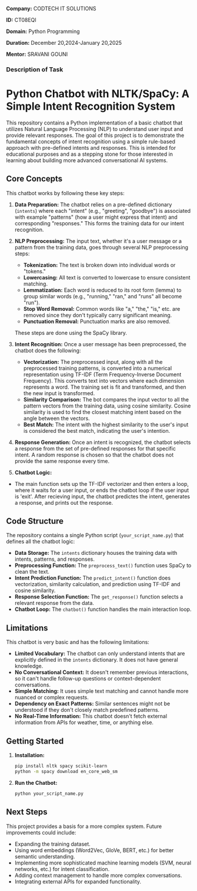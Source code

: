 **Company:** CODTECH IT SOLUTIONS

**ID:** CT08EQI

**Domain:** Python Programming

**Duration:** December 20,2024-January 20,2025

**Mentor:** SRAVANI GOUNI


### Description of Task ###
# Python Chatbot with NLTK/SpaCy: A Simple Intent Recognition System

This repository contains a Python implementation of a basic chatbot that utilizes Natural Language Processing (NLP) to understand user input and provide relevant responses. The goal of this project is to demonstrate the fundamental concepts of intent recognition using a simple rule-based approach with pre-defined intents and responses. This is intended for educational purposes and as a stepping stone for those interested in learning about building more advanced conversational AI systems.

## Core Concepts

This chatbot works by following these key steps:

1.  **Data Preparation:** The chatbot relies on a pre-defined dictionary (`intents`) where each "intent" (e.g., "greeting", "goodbye") is associated with example "patterns" (how a user might express that intent) and corresponding "responses." This forms the training data for our intent recognition.

2.  **NLP Preprocessing:** The input text, whether it's a user message or a pattern from the training data, goes through several NLP preprocessing steps:
    *   **Tokenization:** The text is broken down into individual words or "tokens."
    *   **Lowercasing:** All text is converted to lowercase to ensure consistent matching.
    *   **Lemmatization:** Each word is reduced to its root form (lemma) to group similar words (e.g., "running," "ran," and "runs" all become "run").
    *   **Stop Word Removal:** Common words like "a," "the," "is," etc. are removed since they don't typically carry significant meaning.
    *   **Punctuation Removal:** Punctuation marks are also removed.

    These steps are done using the SpaCy library.
3.  **Intent Recognition:** Once a user message has been preprocessed, the chatbot does the following:

    *   **Vectorization:** The preprocessed input, along with all the preprocessed training patterns, is converted into a numerical representation using TF-IDF (Term Frequency-Inverse Document Frequency). This converts text into vectors where each dimension represents a word. The training set is fit and transformed, and then the new input is transformed.
    *   **Similarity Comparison:** The bot compares the input vector to all the pattern vectors from the training data, using cosine similarity. Cosine similarity is used to find the closest matching intent based on the angle between the vectors.
    *   **Best Match:** The intent with the highest similarity to the user's input is considered the best match, indicating the user's intention.

4.  **Response Generation:** Once an intent is recognized, the chatbot selects a response from the set of pre-defined responses for that specific intent. A random response is chosen so that the chatbot does not provide the same response every time.

5.  **Chatbot Logic:**
   * The main function sets up the TF-IDF vectorizer and then enters a loop, where it waits for a user input, or ends the chatbot loop if the user input is 'exit'. After recieving input, the chatbot predictes the intent, generates a response, and prints out the response.

## Code Structure

The repository contains a single Python script (`your_script_name.py`) that defines all the chatbot logic:

*   **Data Storage:** The `intents` dictionary houses the training data with intents, patterns, and responses.
*   **Preprocessing Function:** The `preprocess_text()` function uses SpaCy to clean the text.
*   **Intent Prediction Function:** The `predict_intent()` function does vectorization, similarity calculation, and prediction using TF-IDF and cosine similarity.
*   **Response Selection Function:** The `get_response()` function selects a relevant response from the data.
*   **Chatbot Loop:** The `chatbot()` function handles the main interaction loop.

## Limitations

This chatbot is very basic and has the following limitations:

*   **Limited Vocabulary:** The chatbot can only understand intents that are explicitly defined in the `intents` dictionary. It does not have general knowledge.
*   **No Conversational Context:** It doesn't remember previous interactions, so it can't handle follow-up questions or context-dependent conversations.
*   **Simple Matching:** It uses simple text matching and cannot handle more nuanced or complex requests.
*   **Dependency on Exact Patterns:** Similar sentences might not be understood if they don't closely match predefined patterns.
*   **No Real-Time Information:** This chatbot doesn't fetch external information from APIs for weather, time, or anything else.

## Getting Started

1.  **Installation:**
    ```bash
    pip install nltk spacy scikit-learn
    python -m spacy download en_core_web_sm
    ```

2.  **Run the Chatbot:**
    ```bash
    python your_script_name.py
    ```

## Next Steps

This project provides a basis for a more complex system. Future improvements could include:

*   Expanding the training dataset.
*   Using word embeddings (Word2Vec, GloVe, BERT, etc.) for better semantic understanding.
*   Implementing more sophisticated machine learning models (SVM, neural networks, etc.) for intent classification.
*   Adding context management to handle more complex conversations.
*   Integrating external APIs for expanded functionality.
